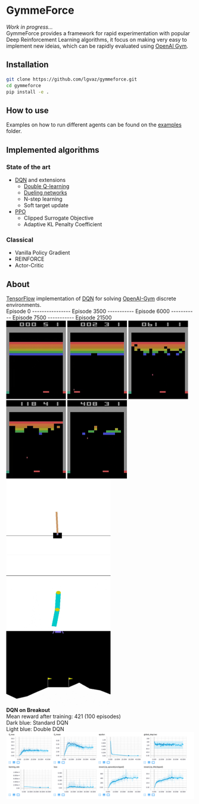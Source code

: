 # GymmeForce  
*Work in progress...*  
GymmeForce provides a framework for rapid experimentation with popular Deep Reinforcement Learning algorithms, it focus on making very easy to implement new ideias, which can be rapidly evaluated using [OpenAI Gym](https://github.com/openai/gym).  

## Installation
```bash
git clone https://github.com/lgvaz/gymmeforce.git  
cd gymmeforce  
pip install -e .  
```

## How to use  
Examples on how to run different agents can be found on the [examples](https://github.com/lgvaz/gymmeforce/tree/master/examples) folder.  

## Implemented algorithms  
### State of the art
* [DQN](https://storage.googleapis.com/deepmind-media/dqn/DQNNaturePaper.pdf) and extensions
  * [Double Q-learning](https://arxiv.org/pdf/1509.06461.pdf)  
  * [Dueling networks](https://arxiv.org/pdf/1511.06581.pdf)
  * N-step learning
  * Soft target update
* [PPO](https://arxiv.org/pdf/1707.06347.pdf)
  * Clipped Surrogate Objective  
  * Adaptive KL Penalty Coefficient  
  
### Classical
* Vanilla Policy Gradient
* REINFORCE
* Actor-Critic

## About  
[TensorFlow](https://www.tensorflow.org/) implementation of [DQN](https://www.nature.com/nature/journal/v518/n7540/full/nature14236.html?foxtrotcallback=true) for solving [OpenAI-Gym](https://gym.openai.com/) discrete environments.  
Episode 0 ---------------- Episode 3500 ----------- Episode 6000 ----------- Episode 7500 ----------- Episode 21500  
![episode 0](assets/ep0_nolegend.gif)
![episode 3500](assets/ep3500_nolegend.gif)
![episode 6000](assets/ep6000_nolegend.gif)
![episode 7500](assets/ep7500_nolegend.gif)
![episode 21500](assets/ep21500_nolegend.gif)  
<img src="assets/cart_pole.gif" width="280" height="200" />
<img src="assets/acrobot.gif" width="280" height="200" />
<img src="assets/lunar_lander.gif" width="280" height="200" />  
**DQN on Breakout**  
Mean reward after training: 421 (100 episodes)  
Dark blue: Standard DQN  
Light blue: Double DQN  
![Breakout reward](assets/breakout_plots.png)  
